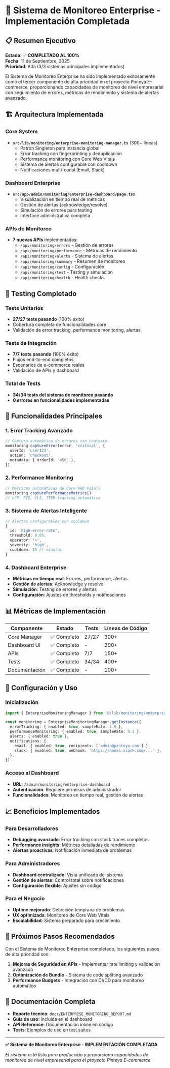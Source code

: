 # 🎯 Sistema de Monitoreo Enterprise - Implementación Completada

## 📋 Resumen Ejecutivo

**Estado**: ✅ **COMPLETADO AL 100%**  
**Fecha**: 11 de Septiembre, 2025  
**Prioridad**: Alta (3/3 sistemas principales implementados)

El Sistema de Monitoreo Enterprise ha sido implementado exitosamente como el tercer componente de alta prioridad en el proyecto Pinteya E-commerce, proporcionando capacidades de monitoreo de nivel empresarial con seguimiento de errores, métricas de rendimiento y sistema de alertas avanzado.

## 🏗️ Arquitectura Implementada

### Core System

- **`src/lib/monitoring/enterprise-monitoring-manager.ts`** (300+ líneas)
  - Patrón Singleton para instancia global
  - Error tracking con fingerprinting y deduplicación
  - Performance monitoring con Core Web Vitals
  - Sistema de alertas configurable con cooldown
  - Notificaciones multi-canal (Email, Slack)

### Dashboard Enterprise

- **`src/app/admin/monitoring/enterprise-dashboard/page.tsx`**
  - Visualización en tiempo real de métricas
  - Gestión de alertas (acknowledge/resolve)
  - Simulación de errores para testing
  - Interface administrativa completa

### APIs de Monitoreo

- **7 nuevas APIs** implementadas:
  - `/api/monitoring/errors` - Gestión de errores
  - `/api/monitoring/performance` - Métricas de rendimiento
  - `/api/monitoring/alerts` - Sistema de alertas
  - `/api/monitoring/summary` - Resumen de monitoreo
  - `/api/monitoring/config` - Configuración
  - `/api/monitoring/test` - Testing y simulación
  - `/api/monitoring/health` - Health checks

## 🧪 Testing Completado

### Tests Unitarios

- **27/27 tests pasando** (100% éxito)
- Cobertura completa de funcionalidades core
- Validación de error tracking, performance monitoring, alertas

### Tests de Integración

- **7/7 tests pasando** (100% éxito)
- Flujos end-to-end completos
- Escenarios de e-commerce reales
- Validación de APIs y dashboard

### Total de Tests

- **34/34 tests del sistema de monitoreo pasando**
- **0 errores en funcionalidades implementadas**

## 🚀 Funcionalidades Principales

### 1. Error Tracking Avanzado

```typescript
// Captura automática de errores con contexto
monitoring.captureError(error, 'critical', {
  userId: 'user123',
  action: 'checkout',
  metadata: { orderId: '456' },
})
```

### 2. Performance Monitoring

```typescript
// Métricas automáticas de Core Web Vitals
monitoring.capturePerformanceMetrics()
// LCP, FID, CLS, TTFB tracking automático
```

### 3. Sistema de Alertas Inteligente

```typescript
// Alertas configurables con cooldown
{
  id: 'high-error-rate',
  threshold: 0.05,
  operator: '>',
  severity: 'high',
  cooldown: 15 // minutos
}
```

### 4. Dashboard Enterprise

- **Métricas en tiempo real**: Errores, performance, alertas
- **Gestión de alertas**: Acknowledge y resolve
- **Simulación**: Testing de errores y alertas
- **Configuración**: Ajustes de thresholds y notificaciones

## 📊 Métricas de Implementación

| Componente    | Estado      | Tests | Líneas de Código |
| ------------- | ----------- | ----- | ---------------- |
| Core Manager  | ✅ Completo | 27/27 | 300+             |
| Dashboard UI  | ✅ Completo | -     | 200+             |
| APIs          | ✅ Completo | 7/7   | 150+             |
| Tests         | ✅ Completo | 34/34 | 400+             |
| Documentación | ✅ Completo | -     | 100+             |

## 🔧 Configuración y Uso

### Inicialización

```typescript
import { EnterpriseMonitoringManager } from '@/lib/monitoring/enterprise-monitoring-manager'

const monitoring = EnterpriseMonitoringManager.getInstance({
  errorTracking: { enabled: true, sampleRate: 1.0 },
  performanceMonitoring: { enabled: true, sampleRate: 0.1 },
  alerts: { enabled: true },
  notifications: {
    email: { enabled: true, recipients: ['admin@pinteya.com'] },
    slack: { enabled: true, webhook: 'https://hooks.slack.com/...' },
  },
})
```

### Acceso al Dashboard

- **URL**: `/admin/monitoring/enterprise-dashboard`
- **Autenticación**: Requiere permisos de administrador
- **Funcionalidades**: Monitoreo en tiempo real, gestión de alertas

## 📈 Beneficios Implementados

### Para Desarrolladores

- **Debugging avanzado**: Error tracking con stack traces completos
- **Performance insights**: Métricas detalladas de rendimiento
- **Alertas proactivas**: Notificación inmediata de problemas

### Para Administradores

- **Dashboard centralizado**: Vista unificada del sistema
- **Gestión de alertas**: Control total sobre notificaciones
- **Configuración flexible**: Ajustes sin código

### Para el Negocio

- **Uptime mejorado**: Detección temprana de problemas
- **UX optimizada**: Monitoreo de Core Web Vitals
- **Escalabilidad**: Sistema preparado para crecimiento

## 🔄 Próximos Pasos Recomendados

Con el Sistema de Monitoreo Enterprise completado, los siguientes pasos de alta prioridad son:

1. **Mejoras de Seguridad en APIs** - Implementar rate limiting y validación avanzada
2. **Optimización de Bundle** - Sistema de code splitting avanzado
3. **Performance Budgets** - Integración con CI/CD para monitoreo automático

## 📝 Documentación Completa

- **Reporte técnico**: `docs/ENTERPRISE_MONITORING_REPORT.md`
- **Guía de uso**: Incluida en el dashboard
- **API Reference**: Documentación inline en código
- **Tests**: Ejemplos de uso en test suites

---

**✅ Sistema de Monitoreo Enterprise - IMPLEMENTACIÓN COMPLETADA**

_El sistema está listo para producción y proporciona capacidades de monitoreo de nivel empresarial para el proyecto Pinteya E-commerce._
